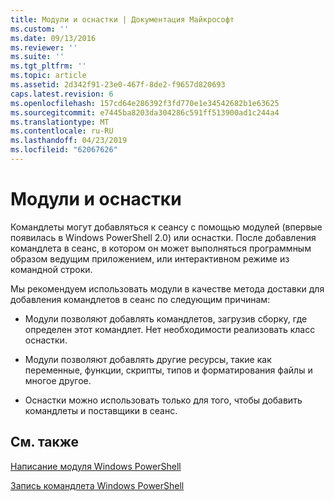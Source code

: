 ```yaml
---
title: Модули и оснастки | Документация Майкрософт
ms.custom: ''
ms.date: 09/13/2016
ms.reviewer: ''
ms.suite: ''
ms.tgt_pltfrm: ''
ms.topic: article
ms.assetid: 2d342f91-23e0-467f-8de2-f9657d820693
caps.latest.revision: 6
ms.openlocfilehash: 157cd64e286392f3fd770e1e34542682b1e63625
ms.sourcegitcommit: e7445ba8203da304286c591ff513900ad1c244a4
ms.translationtype: MT
ms.contentlocale: ru-RU
ms.lasthandoff: 04/23/2019
ms.locfileid: "62067626"
---
```

# <a name="modules-and-snap-ins"></a>Модули и оснастки

Командлеты могут добавляться к сеансу с помощью модулей (впервые появилась в Windows PowerShell 2.0) или оснастки. После добавления командлета в сеанс, в котором он может выполняться программным образом ведущим приложением, или интерактивном режиме из командной строки.

Мы рекомендуем использовать модули в качестве метода доставки для добавления командлетов в сеанс по следующим причинам:

- Модули позволяют добавлять командлетов, загрузив сборку, где определен этот командлет. Нет необходимости реализовать класс оснастки.

- Модули позволяют добавлять другие ресурсы, такие как переменные, функции, скрипты, типов и форматирования файлы и многое другое.

- Оснастки можно использовать только для того, чтобы добавить командлеты и поставщики в сеанс.

## <a name="see-also"></a>См. также

[Написание модуля Windows PowerShell](../module/writing-a-windows-powershell-module.md)

[Запись командлета Windows PowerShell](./writing-a-windows-powershell-cmdlet.md)
